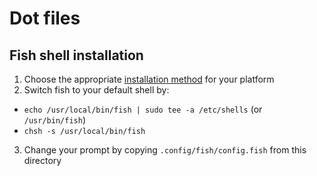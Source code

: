 # Dot files

## Fish shell installation
1. Choose the appropriate [installation method](fishshell.com) for your platform
2. Switch fish to your default shell by:
  - `echo /usr/local/bin/fish | sudo tee -a /etc/shells` (or `/usr/bin/fish`)
  - `chsh -s /usr/local/bin/fish`
3. Change your prompt by copying `.config/fish/config.fish` from this directory
